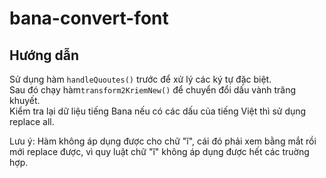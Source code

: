 # bana-convert-font

## Hướng dẫn
Sử dụng hàm `handleQuoutes()` trước để xử lý các ký tự đặc biệt.\
Sau đó chạy hàm`transform2KriemNew()` để chuyển đổi dấu vành trăng khuyết.\
Kiểm tra lại dữ liệu tiếng Bana nếu có các dấu của tiếng Việt thì sử dụng replace all.

Lưu ý: Hàm không áp dụng được cho chữ "ĭ", cái đó phải xem bằng mắt rồi mới replace được, vì quy luật chữ "ĭ" không áp dụng được hết các truờng hợp.
